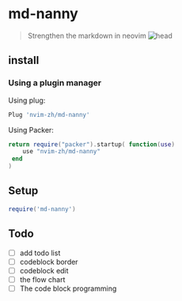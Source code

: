 # md-nanny
> Strengthen the markdown in neovim
![head](https://user-images.githubusercontent.com/57088952/198868849-40852b82-f787-409a-a2db-f7eca7b715f3.png) 

## install
### Using a plugin manager

Using plug:
```lua
Plug 'nvim-zh/md-nanny'
```

Using Packer:
```lua
return require("packer").startup( function(use)
 	use "nvim-zh/md-nanny"
 end
)
``` 

## Setup

```lua
require('md-nanny')
```


## Todo
  - [ ] add todo list
  - [ ] codeblock border
  - [ ] codeblock edit
  - [ ] the flow chart
  - [ ] The code block programming
